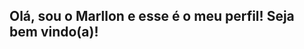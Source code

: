 ## Olá, sou o Marllon e esse é o meu perfil! Seja bem vindo(a)!

<div>
  <a href="https://github.com/m4rllon" />
    <imb height="180em" src="https://github-readme-stats.vercel.app/api?username=m4rllon&show_icons=true&theme=radical"/>
</div>
